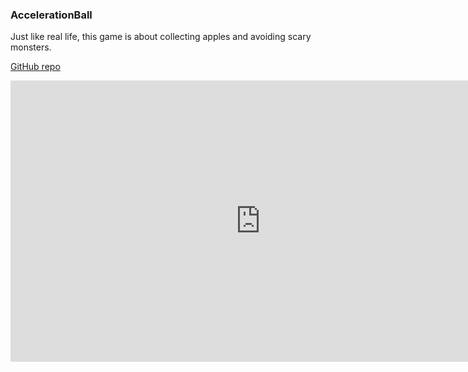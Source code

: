 ### AccelerationBall

Just like real life, this game is about collecting apples and avoiding scary monsters.

<!-- - <a href="AccelerationBall.zip">Download</a> -->
[GitHub repo](https://github.com/JontAmazon/AccelerationBall)

<!-- <iframe width="560" height="315" src="https://www.youtube.com/embed/nfvFV9y5Ji0" frameborder="0" allow="autoplay; encrypted-media" allowfullscreen></iframe> -->
<iframe width="800" height="450" src="https://www.youtube.com/embed/nfvFV9y5Ji0" frameborder="0" allow="autoplay; encrypted-media" allowfullscreen></iframe>



